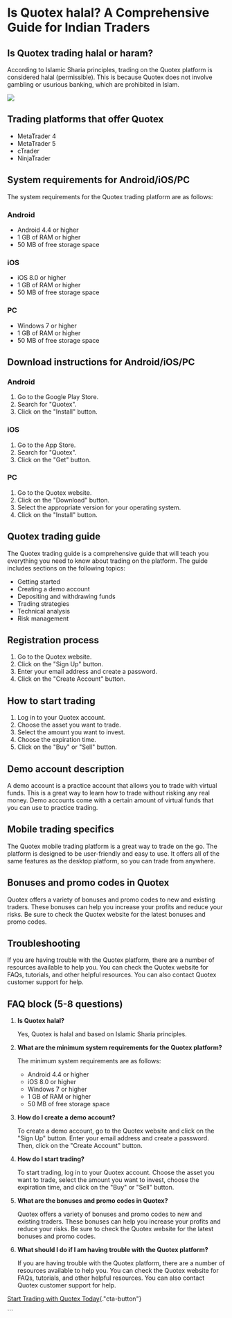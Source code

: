 # Is Quotex halal? A Comprehensive Guide for Indian Traders

## Is Quotex trading halal or haram?

According to Islamic Sharia principles, trading on the Quotex platform
is considered halal (permissible). This is because Quotex does not
involve gambling or usurious banking, which are prohibited in Islam.

[![](https://static.quotex.io/files/4_en/300_250.jpg)](https://traff.sbs/brokerqxlid)

## Trading platforms that offer Quotex

-   MetaTrader 4
-   MetaTrader 5
-   cTrader
-   NinjaTrader

## System requirements for Android/iOS/PC

The system requirements for the Quotex trading platform are as follows:

### Android

-   Android 4.4 or higher
-   1 GB of RAM or higher
-   50 MB of free storage space

### iOS

-   iOS 8.0 or higher
-   1 GB of RAM or higher
-   50 MB of free storage space

### PC

-   Windows 7 or higher
-   1 GB of RAM or higher
-   50 MB of free storage space

## Download instructions for Android/iOS/PC

### Android

1.  Go to the Google Play Store.
2.  Search for "Quotex".
3.  Click on the "Install" button.

### iOS

1.  Go to the App Store.
2.  Search for "Quotex".
3.  Click on the "Get" button.

### PC

1.  Go to the Quotex website.
2.  Click on the "Download" button.
3.  Select the appropriate version for your operating system.
4.  Click on the "Install" button.

## Quotex trading guide

The Quotex trading guide is a comprehensive guide that will teach you
everything you need to know about trading on the platform. The guide
includes sections on the following topics:

-   Getting started
-   Creating a demo account
-   Depositing and withdrawing funds
-   Trading strategies
-   Technical analysis
-   Risk management

## Registration process

1.  Go to the Quotex website.
2.  Click on the "Sign Up" button.
3.  Enter your email address and create a password.
4.  Click on the "Create Account" button.

## How to start trading

1.  Log in to your Quotex account.
2.  Choose the asset you want to trade.
3.  Select the amount you want to invest.
4.  Choose the expiration time.
5.  Click on the "Buy" or "Sell" button.

## Demo account description

A demo account is a practice account that allows you to trade with
virtual funds. This is a great way to learn how to trade without risking
any real money. Demo accounts come with a certain amount of virtual
funds that you can use to practice trading.

## Mobile trading specifics

The Quotex mobile trading platform is a great way to trade on the go.
The platform is designed to be user-friendly and easy to use. It offers
all of the same features as the desktop platform, so you can trade from
anywhere.

## Bonuses and promo codes in Quotex

Quotex offers a variety of bonuses and promo codes to new and existing
traders. These bonuses can help you increase your profits and reduce
your risks. Be sure to check the Quotex website for the latest bonuses
and promo codes.

## Troubleshooting

If you are having trouble with the Quotex platform, there are a number
of resources available to help you. You can check the Quotex website for
FAQs, tutorials, and other helpful resources. You can also contact
Quotex customer support for help.

## FAQ block (5-8 questions)

1.  **Is Quotex halal?**

    Yes, Quotex is halal and based on Islamic Sharia principles.

2.  **What are the minimum system requirements for the Quotex
    platform?**

    The minimum system requirements are as follows:

    -   Android 4.4 or higher
    -   iOS 8.0 or higher
    -   Windows 7 or higher
    -   1 GB of RAM or higher
    -   50 MB of free storage space

3.  **How do I create a demo account?**

    To create a demo account, go to the Quotex website and click on the
    "Sign Up" button. Enter your email address and create a
    password. Then, click on the "Create Account" button.

4.  **How do I start trading?**

    To start trading, log in to your Quotex account. Choose the asset
    you want to trade, select the amount you want to invest, choose the
    expiration time, and click on the "Buy" or "Sell"
    button.

5.  **What are the bonuses and promo codes in Quotex?**

    Quotex offers a variety of bonuses and promo codes to new and
    existing traders. These bonuses can help you increase your profits
    and reduce your risks. Be sure to check the Quotex website for the
    latest bonuses and promo codes.

6.  **What should I do if I am having trouble with the Quotex
    platform?**

    If you are having trouble with the Quotex platform, there are a
    number of resources available to help you. You can check the Quotex
    website for FAQs, tutorials, and other helpful resources. You can
    also contact Quotex customer support for help.

[Start Trading with Quotex
Today](\%22https://broker-qx.pro/sign-up/?lid=1102511\%22){."cta-button"}

\`\`\`

